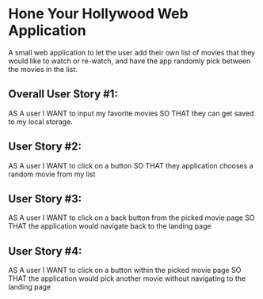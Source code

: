 # Hone Your Hollywood Web Application
A small web application to let the user add their own list of movies that they would like to watch or re-watch, and have the app randomly pick between the movies in the list.

## Overall User Story #1:
AS A user
I WANT to input my favorite movies
SO THAT they can get saved to my local storage.

## User Story #2:
AS A user
I WANT to click on a button
SO THAT they application chooses a random movie from my list

## User Story #3:
AS A user
I WANT to click on a back button from the picked movie page
SO THAT the application would navigate back to the landing page

## User Story #4:
AS A user
I WANT to click on a button within the picked movie page
SO THAT the application would pick another movie without navigating to the landing page
